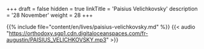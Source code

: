 +++
draft = false
hidden = true
linkTitle = 'Paisius Velichkovsky'
description = '28 November'
weight = 28
+++

{{% include file="content/en/lives/paisius-velichkovsky.md" %}}
{{< audio "https://orthodoxy.sgp1.cdn.digitaloceanspaces.com/fr-augustin/PAISIUS_VELICHKOVSKY.mp3" >}}
